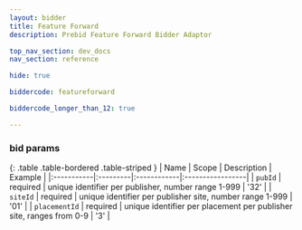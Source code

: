 ```yaml
---
layout: bidder
title: Feature Forward
description: Prebid Feature Forward Bidder Adaptor

top_nav_section: dev_docs
nav_section: reference

hide: true

biddercode: featureforward

biddercode_longer_than_12: true

---
```


### bid params

{: .table .table-bordered .table-striped }
| Name | Scope | Description | Example |
|:-----------|:---------|:------------|:-----------------|
| `pubId` | required | unique identifier per publisher, number range 1-999  | '32' |
| `siteId` | required | unique identifier per publisher site, number range 1-999  | '01' |
| `placementId` | required | unique identifier per placement per publisher site, ranges from 0-9 | '3' |

